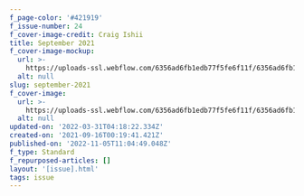 ```yaml
---
f_page-color: '#421919'
f_issue-number: 24
f_cover-image-credit: Craig Ishii
title: September 2021
f_cover-image-mockup:
  url: >-
    https://uploads-ssl.webflow.com/6356ad6fb1edb77f5fe6f11f/6356ad6fb1edb7d21ce6fa39_61be490a8a899787de98c6cc_61428d816e4bea5d3c16217e_Magazine20Mockup.png
  alt: null
slug: september-2021
f_cover-image:
  url: >-
    https://uploads-ssl.webflow.com/6356ad6fb1edb77f5fe6f11f/6356ad6fb1edb70a5ee6fced_Yo%20Media%20September%202021%20Cover%20-%20Low%20Rez.png
  alt: null
updated-on: '2022-03-31T04:18:22.334Z'
created-on: '2021-09-16T00:19:41.421Z'
published-on: '2022-11-05T11:04:49.048Z'
f_type: Standard
f_repurposed-articles: []
layout: '[issue].html'
tags: issue
---
```




